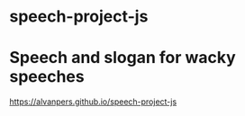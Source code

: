 # speech-project-js
# Speech and slogan for wacky speeches
https://alvanpers.github.io/speech-project-js

